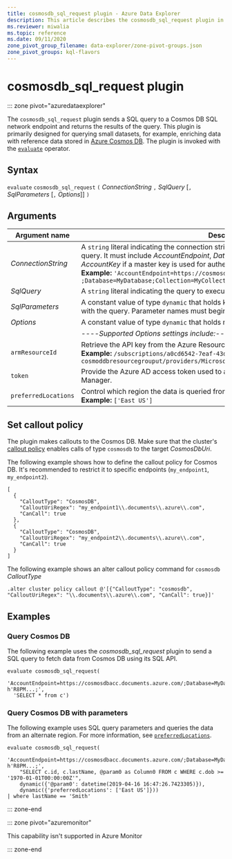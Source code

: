 ```yaml
---
title: cosmosdb_sql_request plugin - Azure Data Explorer
description: This article describes the cosmosdb_sql_request plugin in Azure Data Explorer.
ms.reviewer: miwalia
ms.topic: reference
ms.date: 09/11/2020
zone_pivot_group_filename: data-explorer/zone-pivot-groups.json
zone_pivot_groups: kql-flavors
---
```

# cosmosdb_sql_request plugin

::: zone pivot="azuredataexplorer"

The `cosmosdb_sql_request` plugin sends a SQL query to a Cosmos DB SQL network endpoint and returns the results of the query. This plugin is primarily designed for querying small datasets, for example, enriching data with reference data stored in [Azure Cosmos DB](/azure/cosmos-db/). The plugin is invoked with the [`evaluate`](evaluateoperator.md) operator.

## Syntax

`evaluate` `cosmosdb_sql_request` `(` *ConnectionString* `,` *SqlQuery* [`,` *SqlParameters* [`,` *Options*]] `)`

## Arguments

|Argument name | Description | Required/optional |
|---|---|---|
| *ConnectionString* | A `string` literal indicating the connection string that points to the Cosmos DB collection to query. It must include *AccountEndpoint*, *Database*, and *Collection*. It may include *AccountKey* if a master key is used for authentication. <br> **Example:** `'AccountEndpoint=https://cosmosdbacc.documents.azure.com/ ;Database=MyDatabase;Collection=MyCollection;AccountKey=' h'R8PM...;'`| Required |
| *SqlQuery*| A `string` literal indicating the query to execute. | Required |
| *SqlParameters* | A constant value of type `dynamic` that holds key-value pairs to pass as parameters along with the query. Parameter names must begin with `@`. | Optional |
| *Options* | A constant value of type `dynamic` that holds more advanced settings as key-value pairs. | Optional |
|| ----*Supported Options settings include:*-----
|      `armResourceId` | Retrieve the API key from the Azure Resource Manager <br> **Example:** `/subscriptions/a0cd6542-7eaf-43d2-bbdd-b678a869aad1/resourceGroups/ cosmoddbresourcegrouput/providers/Microsoft.DocumentDb/databaseAccounts/cosmosdbacc`|
|  `token` | Provide the Azure AD access token used to authenticate with the Azure Resource Manager.
| `preferredLocations` | Control which region the data is queried from. <br> **Example:** `['East US']` | |

## Set callout policy

The plugin makes callouts to the Cosmos DB. Make sure that the cluster's [callout policy](../management/calloutpolicy.md) enables calls of type `cosmosdb` to the target *CosmosDbUri*.

The following example shows how to define the callout policy for Cosmos DB. It's recommended to restrict it to specific endpoints (`my_endpoint1`, `my_endpoint2`).

```kusto
[
  {
    "CalloutType": "CosmosDB",
    "CalloutUriRegex": "my_endpoint1\\.documents\\.azure\\.com",
    "CanCall": true
  },
  {
    "CalloutType": "CosmosDB",
    "CalloutUriRegex": "my_endpoint2\\.documents\\.azure\\.com",
    "CanCall": true
  }
]
```

The following example shows an alter callout policy command for `cosmosdb` *CalloutType*

```kusto
.alter cluster policy callout @'[{"CalloutType": "cosmosdb", "CalloutUriRegex": "\\.documents\\.azure\\.com", "CanCall": true}]'
```

## Examples

### Query Cosmos DB

The following example uses the *cosmosdb_sql_request* plugin to send a SQL query to fetch data from Cosmos DB using its SQL API.

```kusto
evaluate cosmosdb_sql_request(
  'AccountEndpoint=https://cosmosdbacc.documents.azure.com/;Database=MyDatabase;Collection=MyCollection;AccountKey=' h'R8PM...;',
  'SELECT * from c')
```

### Query Cosmos DB with parameters

The following example uses SQL query parameters and queries the data from an alternate region. For more information, see [`preferredLocations`](/azure/cosmos-db/tutorial-global-distribution-sql-api?tabs=dotnetv2%2Capi-async#preferred-locations).

```kusto
evaluate cosmosdb_sql_request(
    'AccountEndpoint=https://cosmosdbacc.documents.azure.com/;Database=MyDatabase;Collection=MyCollection;AccountKey=' h'R8PM...;',
    "SELECT c.id, c.lastName, @param0 as Column0 FROM c WHERE c.dob >= '1970-01-01T00:00:00Z'",
    dynamic({'@param0': datetime(2019-04-16 16:47:26.7423305)}),
    dynamic({'preferredLocations': ['East US']}))
| where lastName == 'Smith'
```

::: zone-end

::: zone pivot="azuremonitor"

This capability isn't supported in Azure Monitor

::: zone-end
